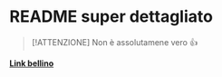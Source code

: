 # README super dettagliato

> [!ATTENZIONE]
> Non è assolutamene vero 👍

**[Link bellino](https://www.itsprodigi.it/corsi/system-cybersecurity/)**
